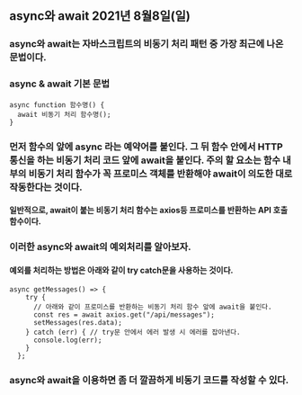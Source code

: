 ## async와 await 2021년 8월8일(일)

### async와 await는 자바스크립트의 비동기 처리 패턴 중 가장 최근에 나온 문법이다.

### async & await 기본 문법

```
async function 함수명() {
  await 비동기 처리 함수명();
}
```

### 먼저 함수의 앞에 async 라는 예약어를 붙인다. 그 뒤 함수 안에서 HTTP 통신을 하는 비동기 처리 코드 앞에 await을 붙인다. 주의 할 요소는 함수 내부의 비동기 처리 함수가 꼭 프로미스 객체를 반환해야 await이 의도한 대로 작동한다는 것이다.

#### 일반적으로, await이 붙는 비동기 처리 함수는 axios등 프로미스를 반환하는 API 호출 함수이다.

### 이러한 async와 await의 예외처리를 알아보자.

#### 예외를 처리하는 방법은 아래와 같이 try catch문을 사용하는 것이다.

```
async getMessages() => {
    try {
      // 아래와 같이 프로미스를 반환하는 비동기 처리 함수 앞에 await을 붙인다.
      const res = await axios.get("/api/messages");
      setMessages(res.data);
    } catch (err) { // try문 안에서 에러 발생 시 에러를 잡아낸다.
      console.log(err);
    }
  };
```

### async와 await을 이용하면 좀 더 깔끔하게 비동기 코드를 작성할 수 있다.
